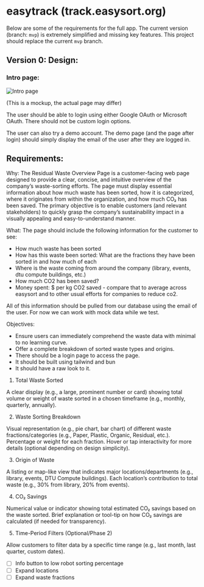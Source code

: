 # easytrack (track.easysort.org)

Below are some of the requirements for the full app. The current version (branch: `mvp`) is extremely simplified and missing key features. This project should replace the current `mvp` branch.

## Version 0: Design:

### Intro page:

![Intro page](front-page.png)

(This is a mockup, the actual page may differ)

The user should be able to login using either Google OAuth or Microsoft OAuth. There should not be custom login options.

The user can also try a demo account. The demo page (and the page after login) should simply display the email of the user after they are logged in.

## Requirements:

Why:
The Residual Waste Overview Page is a customer-facing web page designed to provide a clear, concise, and intuitive overview of the company’s waste-sorting efforts. The page must display essential information about how much waste has been sorted, how it is categorized, where it originates from within the organization, and how much CO₂ has been saved. The primary objective is to enable customers (and relevant stakeholders) to quickly grasp the company’s sustainability impact in a visually appealing and easy-to-understand manner.

What:
The page should include the following information for the customer to see:
- How much waste has been sorted
- How has this waste been sorted: What are the fractions they have been sorted in and how much of each
- Where is the waste coming from around the company (library, events, dtu compute buildings, etc.)
- How much CO2 has been saved?
- Money spent: $ per kg CO2 saved - compare that to average across easysort and to other usual efforts for companies to reduce co2.

All of this information should be pulled from our database using the email of the user. For now we can work with mock data while we test.

Objectives:
- Ensure users can immediately comprehend the waste data with minimal to no learning curve.
- Offer a complete breakdown of sorted waste types and origins.
- There should be a login page to access the page.
- It should be built using tailwind and bun
- It should have a raw look to it.

1. Total Waste Sorted

A clear display (e.g., a large, prominent number or card) showing total volume or weight of waste sorted in a chosen timeframe (e.g., monthly, quarterly, annually).

2. Waste Sorting Breakdown

Visual representation (e.g., pie chart, bar chart) of different waste fractions/categories (e.g., Paper, Plastic, Organic, Residual, etc.).
Percentage or weight for each fraction.
Hover or tap interactivity for more details (optional depending on design simplicity).

3. Origin of Waste

A listing or map-like view that indicates major locations/departments (e.g., library, events, DTU Compute buildings).
Each location’s contribution to total waste (e.g., 30% from library, 20% from events).

4. CO₂ Savings

Numerical value or indicator showing total estimated CO₂ savings based on the waste sorted.
Brief explanation or tool-tip on how CO₂ savings are calculated (if needed for transparency).

5. Time-Period Filters (Optional/Phase 2)

Allow customers to filter data by a specific time range (e.g., last month, last quarter, custom dates).


- [ ] Info button to low robot sorting percentage
- [ ] Expand locations
- [ ] Expand waste fractions